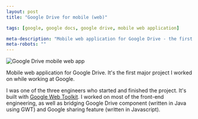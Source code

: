 ```yaml
---
layout: post
title: "Google Drive for mobile (web)"

tags: [google, google docs, google drive, mobile web application]

meta-description: "Mobile web application for Google Drive - the first major project I worked on at Google."
meta-robots: ""
---
```


![Google Drive mobile web app](http://3.bp.blogspot.com/-tFkbFajFn18/ThTGbim2JaI/AAAAAAAAA9o/kNDcbO_Hvqo/mobile-browser-sort.png)

Mobile web application for Google Drive. It's the first major project I worked on while working at Google.

I was one of the three engineers who started and finished the project. It's built with [Google Web Toolkit](http://www.gwtproject.org/). I worked on most of the front-end engineering, as well as bridging Google Drive component (written in Java using GWT) and Google sharing feature (written in Javascript).
